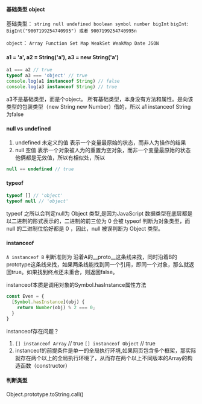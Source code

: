 #### 基础类型 object
基础类型： `string null undefined boolean symbol number bigInt`
`bigInt`: `BigInt("9007199254740995") 或者 9007199254740995n`

`object`： `Array Function Set Map WeakSet WeakMap Date JSON`

#### a1 = 'a', a2 = String('a'), a3 = new String('a')
```js
a1 === a2 // true
typeof a3 === 'object' // true
console.log(a1 instanceof String) // false
console.log(a3 instanceof String) // true
```
a3不是基础类型，而是个object。
所有基础类型，本身没有方法和属性。是向该类型的包装类型（new String new Number）借的，所以 a1 instanceof String 为false

#### null vs undefined 
1. undefined 未定义的值 表示一个变量最原始的状态，而非人为操作的结果
2. null 空值 表示一个对象被人为的重置为空对象，而非一个变量最原始的状态 
他俩都是无效值，所以有相似处，所以
```js
null == undefined // true
```

#### typeof
```js
typeof [] // 'object'
typeof null // 'object'
```
typeof 之所以会判定null为 Object 类型,是因为JavaScript 数据类型在底层都是以二进制的形式表示的，二进制的前三位为 0 会被 typeof 判断为对象类型，而 null 的二进制位恰好都是 0 ，因此，null 被误判断为 Object 类型。

#### instanceof
`A instanceof B`
判断准则为 沿着A的__proto__这条线来找，同时沿着B的prototype这条线来找，如果两条线能找到同一个引用，即同一个对象，那么就返回true。如果找到终点还未重合，则返回false。

instanceof本质是调用对象的Symbol.hasInstance属性方法
```js
const Even = {
  [Symbol.hasInstance](obj) {
    return Number(obj) % 2 === 0;
  }
}
```
instanceof存在问题？
1. `[] instanceof Array` // true  `[] instanceof Object` // true 
2. instanceof的前提条件是单一的全局执行环境,如果网页包含多个框架，那实际就存在两个以上的全局执行环境了，从而存在两个以上不同版本的Array的构造函数（constructor）

#### 判断类型
Object.prototype.toString.call()